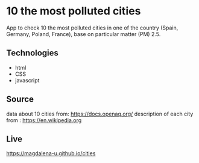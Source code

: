 # 10 the most polluted cities

App to check 10 the most polluted cities in one of the country (Spain, Germany, Poland, France), base on particular matter (PM) 2.5.

## Technologies
* html
* CSS
* javascript

## Source

data about 10 cities from: https://docs.openaq.org/
description of each city from : https://en.wikipedia.org

## Live
https://magdalena-u.github.io/cities
